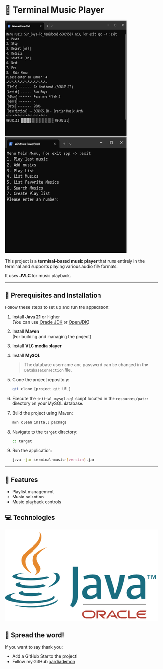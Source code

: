 # 🎵 Terminal Music Player

<div style="display:inline-block;">
  <img src="screenshots/2.png" width="400" height="380" alt="Screenshot2" />
  <img src="screenshots/1.png" width="400" height="380" alt="Screenshot1" />
</div>

This project is a **terminal-based music player** that runs entirely in the terminal and supports playing various audio file formats.

It uses **JVLC** for music playback.

---

## 📝 Prerequisites and Installation

Follow these steps to set up and run the application:

1. Install **Java 21** or higher  
   (You can use [Oracle JDK](https://www.oracle.com/java/technologies/downloads/) or [OpenJDK](https://openjdk.org/install/))

2. Install **Maven**  
   (For building and managing the project)

3. Install **VLC media player**

4. Install **MySQL**
   > The database username and password can be changed in the `DatabaseConnection` file.

5. Clone the project repository:
   ```bash
   git clone [project git URL]
   ```

6. Execute the `initial_mysql.sql` script located in the `resources/patch` directory on your MySQL database.

7. Build the project using Maven:
   ```bash
   mvn clean install package
   ```

8. Navigate to the `target` directory:
   ```bash
   cd target
   ```

9. Run the application:
   ```bash
   java -jar terminal-music-[version].jar
   ```

---

## 🚀 Features

- Playlist management
- Music selection
- Music playback controls

## 💻 Technologies

![Java](screenshots/java.png)

## 📢 Spread the word!

If you want to say thank you:

- Add a GitHub Star to the project!
- Follow my GitHub [bardiademon](https://github.com/bardiademon)

